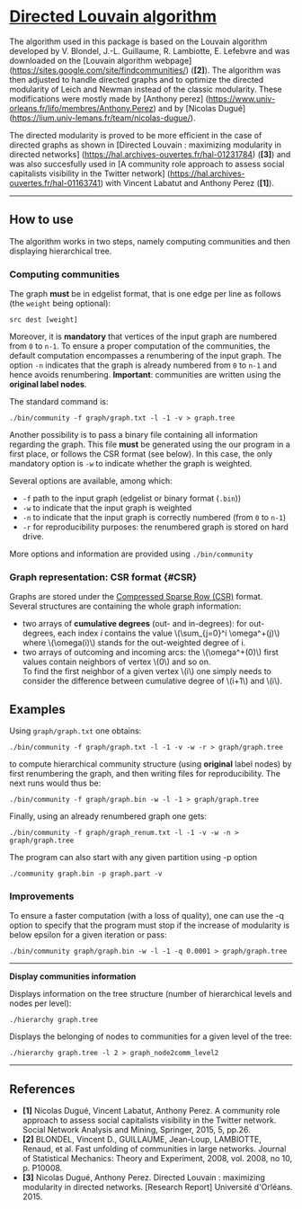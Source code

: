 # [Directed Louvain algorithm](#mainpage)

The algorithm used in this package is based on the Louvain algorithm developed by V. Blondel, J.-L. Guillaume, R. Lambiotte, E. Lefebvre and was downloaded on the [Louvain algorithm webpage] (https://sites.google.com/site/findcommunities/) (**[2]**).
The algorithm was then adjusted to handle directed graphs and to optimize the directed modularity of Leich and Newman instead of the classic modularity.
These modifications were mostly made by [Anthony perez] (https://www.univ-orleans.fr/lifo/membres/Anthony.Perez) and by [Nicolas Dugué] (https://lium.univ-lemans.fr/team/nicolas-dugue/).

The directed modularity is proved to be more efficient in the case of directed graphs as shown in [Directed Louvain : maximizing modularity in directed networks] (https://hal.archives-ouvertes.fr/hal-01231784) (**[3]**) and was also succesfully used in [A community role approach to assess social capitalists visibility in the Twitter network] (https://hal.archives-ouvertes.fr/hal-01163741) with Vincent Labatut and Anthony Perez (**[1]**).

---
## How to use

The algorithm works in two steps, namely computing communities and then displaying hierarchical tree. 

### Computing communities

The graph **must** be in edgelist format, that is one edge per line as follows (the `weight` being optional):  

    src dest [weight]

Moreover, it is **mandatory** that vertices of the input graph are numbered from `0` to `n-1`. 
To ensure a proper computation of the communities, the default computation encompasses a renumbering of the input graph. 
The option `-n` indicates that the graph is already numbered from `0` to `n-1` and hence avoids renumbering. 
**Important**: communities are written using the **original label nodes**.

The standard command is:

    ./bin/community -f graph/graph.txt -l -1 -v > graph.tree

Another possibility is to pass a binary file containing all information regarding the graph. 
This file **must** be generated using the our program in a first place, or follows the CSR format (see below). 
In this case, the only mandatory option is `-w` to indicate whether the graph is weighted. 

Several options are available, among which:
+ `-f` path to the input graph (edgelist or binary format (`.bin`))
+ `-w` to indicate that the input graph is weighted
+ `-n` to indicate that the input graph is correctly numbered (from `0` to `n-1`)
+ `-r` for reproducibility purposes: the renumbered graph is stored on hard drive. 

More options and information are provided using `./bin/community`

### Graph representation: CSR format {#CSR}

Graphs are stored under the [Compressed Sparse Row (CSR)](https://en.wikipedia.org/wiki/Sparse_matrix#Compressed_sparse_row_(CSR,_CRS_or_Yale_format)) format.  
Several structures are containing the whole graph information: 
+ two arrays of **cumulative degrees** (out- and in-degrees): for out-degrees, each index $i$ contains the value \\(\sum_{j=0}^i \omega^+(j)\\) where \\(\omega(i)\\) stands for the out-weighted degree of i. 
+ two arrays of outcoming and incoming arcs: the \\(\omega^+(0)\\) first values contain neighbors of vertex \\(0\\) and so on.   
To find the first neighbor of a given vertex \\(i\\) one simply needs to consider the difference between cumulative degree of \\(i+1\\) and \\(i\\). 

## Examples 
Using `graph/graph.txt` one obtains: 

    ./bin/community -f graph/graph.txt -l -1 -v -w -r > graph/graph.tree

to compute hierarchical community structure (using **original** label nodes) 
by first renumbering the graph, and 
then writing files for reproducibility. The next runs would thus be: 

    ./bin/community -f graph/graph.bin -w -l -1 > graph/graph.tree

Finally, using an already renumbered graph one gets: 

    ./bin/community -f graph/graph_renum.txt -l -1 -v -w -n > graph/graph.tree

The program can also start with any given partition using -p option

    ./community graph.bin -p graph.part -v

### Improvements

To ensure a faster computation (with a loss of quality), one can use
the -q option to specify that the program must stop if the increase of
modularity is below epsilon for a given iteration or pass:

    ./bin/community graph/graph.bin -w -l -1 -q 0.0001 > graph/graph.tree

-----------------------------------------------------------------------------
**Display communities information**

Displays information on the tree structure (number of hierarchical
levels and nodes per level):

    ./hierarchy graph.tree

Displays the belonging of nodes to communities for a given level of
the tree:

    ./hierarchy graph.tree -l 2 > graph_node2comm_level2

-----------------------------------------------------------------------------
## References
* **[1]** Nicolas Dugué, Vincent Labatut, Anthony Perez. A community role approach to assess social capitalists visibility in the Twitter network. Social Network Analysis and Mining, Springer, 2015, 5, pp.26.
* **[2]** BLONDEL, Vincent D., GUILLAUME, Jean-Loup, LAMBIOTTE, Renaud, et al. Fast unfolding of communities in large networks. Journal of Statistical Mechanics: Theory and Experiment, 2008, vol. 2008, no 10, p. P10008.
* **[3]** Nicolas Dugué, Anthony Perez. Directed Louvain : maximizing modularity in directed networks. [Research Report] Université d'Orléans. 2015.
